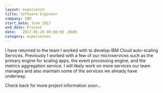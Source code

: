 ```yaml
---
layout: experience
title: Software Engineer
company: IBM
start_date: June 2017
end_date: Present
date:   2017-06-20 00:00:00 -0600
category: experiences
---
```

I have returned to the team I worked with to develop IBM Cloud auto-scaling Services. Previously I worked with a few of our microservices such as the primary engine for scaling apps, the event processing engine, and the metrics aggregation service. I will likely work on more services our team manages and also maintain some of the services we already have underway.

Check back for more project information soon...
